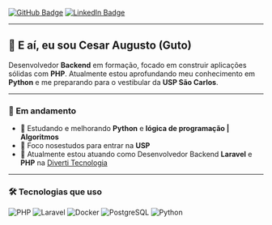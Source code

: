 [![GitHub Badge](https://img.shields.io/badge/-GitHub-000?style=flat-square&logo=github&logoColor=white&link=https://github.com/iOnilec)](https://github.com/iOnilec)
[![LinkedIn Badge](https://img.shields.io/badge/-LinkedIn-0077b5?style=flat-square&logo=linkedin&logoColor=white&link=https://www.linkedin.com/in/seu-linkedin)](https://www.linkedin.com/in/cesar-augusto-de-morais-celino-bbba63369/)

---

## 👋 E aí, eu sou Cesar Augusto (Guto)

Desenvolvedor **Backend** em formação, focado em construir aplicações sólidas com **PHP**. Atualmente estou aprofundando meu conhecimento em **Python** e me preparando para o vestibular da **USP São Carlos**.

---

### 🚀 Em andamento
- 📘 Estudando e melhorando **Python** e **lógica de programação | Algoritmos**
- 🧠 Foco nosestudos para entrar na **USP**
- 🔧 Atualmente estou atuando como Desenvolvedor Backend **Laravel** e **PHP** na [Diverti Tecnologia](https://diverti.io)

---

### 🛠️ Tecnologias que uso
![PHP](https://img.shields.io/badge/-PHP-777BB4?style=flat-square&logo=php&logoColor=white)
![Laravel](https://img.shields.io/badge/-Laravel-FF2D20?style=flat-square&logo=laravel&logoColor=white)
![Docker](https://img.shields.io/badge/-Docker-2496ED?style=flat-square&logo=docker&logoColor=white)
![PostgreSQL](https://img.shields.io/badge/-PostgreSQL-336791?style=flat-square&logo=postgresql&logoColor=white)
![Python](https://img.shields.io/badge/-Python-3776AB?style=flat-square&logo=python&logoColor=white)
